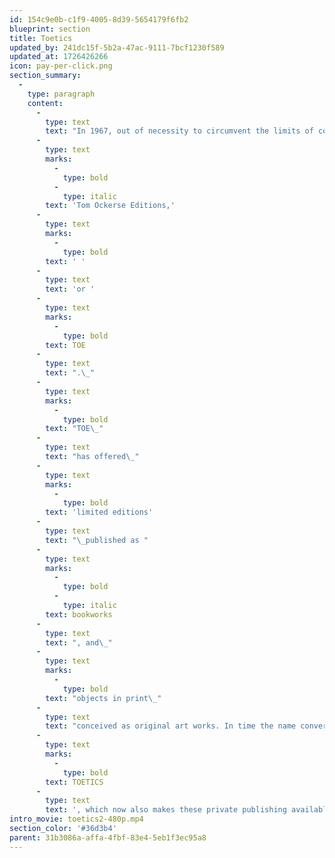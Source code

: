 ```yaml
---
id: 154c9e0b-c1f9-4005-8d39-5654179f6fb2
blueprint: section
title: Toetics
updated_by: 241dc15f-5b2a-47ac-9111-7bcf1230f589
updated_at: 1726426266
icon: pay-per-click.png
section_summary:
  -
    type: paragraph
    content:
      -
        type: text
        text: "In 1967, out of necessity to circumvent the limits of conventional publishers, Tom decided to create\_"
      -
        type: text
        marks:
          -
            type: bold
          -
            type: italic
        text: 'Tom Ockerse Editions,'
      -
        type: text
        marks:
          -
            type: bold
        text: ' '
      -
        type: text
        text: 'or '
      -
        type: text
        marks:
          -
            type: bold
        text: TOE
      -
        type: text
        text: ".\_"
      -
        type: text
        marks:
          -
            type: bold
        text: "TOE\_"
      -
        type: text
        text: "has offered\_"
      -
        type: text
        marks:
          -
            type: bold
        text: 'limited editions'
      -
        type: text
        text: "\_published as "
      -
        type: text
        marks:
          -
            type: bold
          -
            type: italic
        text: bookworks
      -
        type: text
        text: ", and\_"
      -
        type: text
        marks:
          -
            type: bold
        text: "objects in print\_"
      -
        type: text
        text: "conceived as original art works. In time the name converted into\_"
      -
        type: text
        marks:
          -
            type: bold
        text: TOETICS
      -
        type: text
        text: ', which now also makes these private publishing available as well as other works designed by Tom.'
intro_movie: toetics2-480p.mp4
section_color: '#36d3b4'
parent: 31b3086a-affa-4fbf-83e4-5eb1f3ec95a8
---
```

